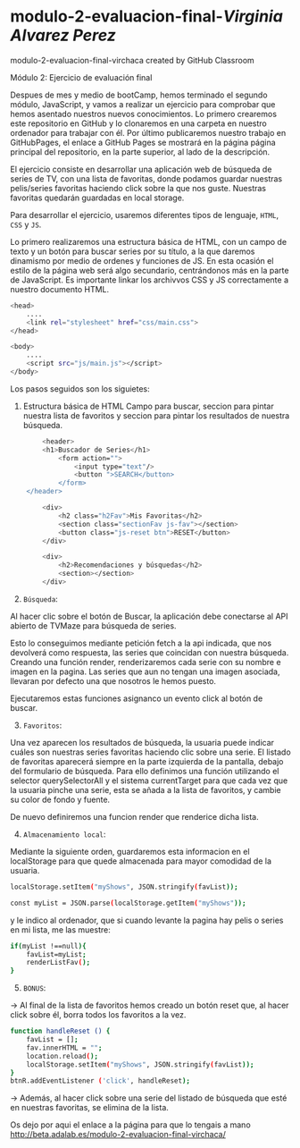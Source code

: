 # modulo-2-evaluacion-final-_Virginia Alvarez Perez_
modulo-2-evaluacion-final-virchaca created by GitHub Classroom

Módulo 2: Ejercicio de evaluación final

Despues de mes y medio de bootCamp, hemos terminado el segundo módulo, JavaScript, y vamos a realizar un ejercicio para comprobar que hemos asentado nuestros nuevos conocimientos.
Lo primero crearemos este repositorio en GitHub y lo clonaremos en una carpeta en nuestro ordenador para trabajar con él. Por último publicaremos nuestro trabajo en GitHubPages, el enlace a GitHub Pages se mostrará en la página página principal del repositorio, en la parte superior, al lado de la descripción.

El ejercicio consiste en desarrollar una aplicación web de búsqueda de series de TV, con una lista de favoritas, donde podamos guardar nuestras pelis/series favoritas haciendo click sobre la que nos guste.
Nuestras favoritas quedarán guardadas en local storage.

Para desarrollar el ejercicio, usaremos diferentes tipos de lenguaje, `HTML`, `CSS` y `JS`.

Lo primero realizaremos una estructura básica de HTML, con un campo de texto y un botón para buscar series por su título, a la que daremos dinamismo por medio de ordenes y funciones de JS. 
En esta ocasión el estilo de la página web será algo secundario, centrándonos más en la parte de JavaScript.
Es importante linkar los archivvos CSS y JS correctamente a nuestro documento HTML.
```bash
<head>
	....
	<link rel="stylesheet" href="css/main.css">
</head>
```
```bash
<body>
	....
	<script src="js/main.js"></script>
</body>
```

Los pasos seguidos son los siguietes:

1. Estructura básica de HTML
Campo para buscar, seccion para pintar nuestra lista de favoritos y seccion para pintar los resultados de nuestra búsqueda.
```bash
        <header>
		<h1>Buscador de Series</h1>
       		<form action="">
            	<input type="text"/>
            	<button ">SEARCH</button>
        	</form>
	</header>
```
```bash
        <div>
            <h2 class="h2Fav">Mis Favoritas</h2>
            <section class="sectionFav js-fav"></section>
            <button class="js-reset btn">RESET</button>
        </div>
```
```bash
        <div>
            <h2>Recomendaciones y búsquedas</h2>
            <section></section>
        </div> 
```
2. `Búsqueda`:
   
Al hacer clic sobre el botón de Buscar, la aplicación debe conectarse al API abierto de TVMaze para
búsqueda de series. 

Esto lo conseguimos mediante petición fetch a la api indicada, que nos devolverá como respuesta, las series que coincidan con nuestra búsqueda.
Creando una función render, renderizaremos cada serie con su nombre e imagen en la pagina. Las series que aun no tengan una imagen asociada, llevaran por defecto una que nosotros le hemos puesto.

Ejecutaremos estas funciones asignanco un evento click al botón de buscar.

3. `Favoritos`:
   
Una vez aparecen los resultados de búsqueda, la usuaria puede indicar cuáles son nuestras series
favoritas haciendo clic sobre una serie. El listado de favoritas aparecerá siempre en la parte izquierda de la pantalla, debajo del formulario de búsqueda. 
Para ello definimos una función utilizando el selector querySelectorAll y el sistema currentTarget para que cada vez que la usuaria pinche una serie, esta se añada a la lista de favoritos, y cambie su color de fondo y fuente.

De nuevo definiremos una funcion render que renderice dicha lista.

4. `Almacenamiento local`:

Mediante la siguiente orden, guardaremos esta informacion en el localStorage para que quede almacenada para mayor comodidad de la usuaria.
```bash
localStorage.setItem("myShows", JSON.stringify(favList));

const myList = JSON.parse(localStorage.getItem("myShows"));
```
y le indico al ordenador, que si cuando levante la pagina hay pelis o series en mi lista, me las muestre:
```bash
if(myList !==null){
    favList=myList;
    renderListFav();
}
```

5. `BONUS`: 

-> Al final de la lista de favoritos hemos creado un botón reset que, al hacer click sobre él, borra todos los favoritos a la vez.
```bash
function handleReset () {
    favList = [];
    fav.innerHTML = "";
    location.reload();
    localStorage.setItem("myShows", JSON.stringify(favList));
}
btnR.addEventListener ('click', handleReset);
```
-> Además, al hacer click sobre una serie del listado de búsqueda que esté en nuestras favoritas, se elimina de la lista.

Os dejo por aqui el enlace a la página para que lo tengais a mano
http://beta.adalab.es/modulo-2-evaluacion-final-virchaca/

